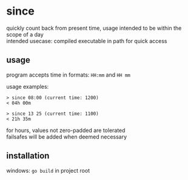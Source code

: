 # since
quickly count back from present time, usage intended to be within the scope of a day<br>
intended usecase: compiled executable in path for quick access

## usage
program accepts time in formats: `HH:mm` and `HH mm`<br>

usage examples: 
```
> since 08:00 (current time: 1200)
< 04h 00m
```

```
> since 13 25 (current time: 1100)
< 21h 35m
```

for hours, values not zero-padded are tolerated<br>
failsafes will be added when deemed necessary

## installation
windows: `go build` in project root

